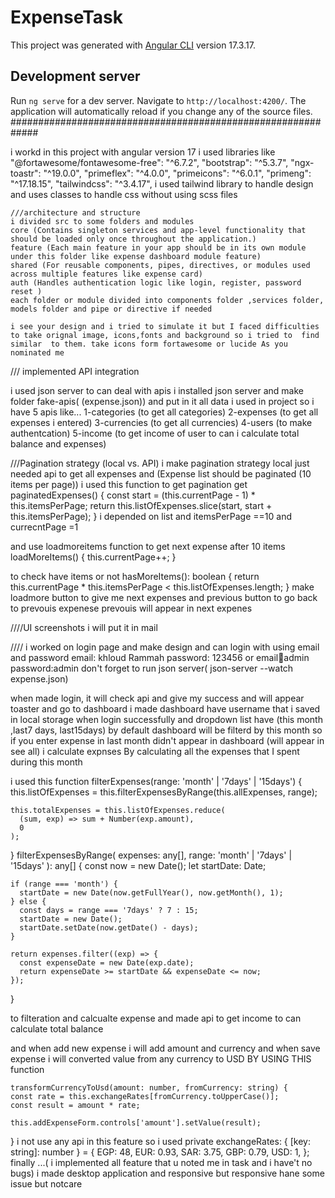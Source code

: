 # ExpenseTask

This project was generated with [Angular CLI](https://github.com/angular/angular-cli) version 17.3.17.

## Development server

Run `ng serve` for a dev server. Navigate to `http://localhost:4200/`. The application will automatically reload if you change any of the source files.
#############################################################

i workd in this project with angular version 17 
i used libraries like  "@fortawesome/fontawesome-free": "^6.7.2",
    "bootstrap": "^5.3.7",
    "ngx-toastr": "^19.0.0",
    "primeflex": "^4.0.0",
    "primeicons": "^6.0.1",
    "primeng": "^17.18.15",
        "tailwindcss": "^3.4.17",
i used tailwind library to handle design and uses classes to handle css without using scss files
    
    ///architecture and structure
    i divided src to some folders and modules
    core (Contains singleton services and app-level functionality that should be loaded only once throughout the application.)
    feature (Each main feature in your app should be in its own module under this folder like expense dashboard module feature)
    shared (For reusable components, pipes, directives, or modules used across multiple features like expense card)
    auth (Handles authentication logic like login, register, password reset )
    each folder or module divided into components folder ,services folder, models folder and pipe or directive if needed
    
    i see your design and i tried to simulate it but I faced difficulties to take orignal image, icons,fonts and background so i tried to  find similar  to them. take icons form fortawesome or lucide As you nominated me

  ///  implemented API integration

  i used json server to can deal with apis i installed json server and make folder fake-apis( (expense.json)) and put in it all data i used in project so i have 5 apis like... 
  1-categories (to get all categories)
  2-expenses (to get all expenses i entered)
  3-currencies (to get all currencies)
  4-users (to make authentcation)
  5-income (to get income of user to can i calculate total balance and expenses)

///​Pagination strategy (local vs. API)
i make pagination strategy local just needed api to get all expenses and (Expense list should be paginated (10 items per page))
i used this function to get pagination
  get paginatedExpenses() {
    const start = (this.currentPage - 1) * this.itemsPerPage;
    return this.listOfExpenses.slice(start, start + this.itemsPerPage);
  } 
  i  depended on list and itemsPerPage ==10 and currecntPage =1
  
  and use loadmoreitems function to get next expense after 10 items
    loadMoreItems() {
    this.currentPage++;
  }
  
to check have items or not
  hasMoreItems(): boolean {
    return this.currentPage * this.itemsPerPage < this.listOfExpenses.length;
  }
  make loadmore button to give me next expenses
  and previous button to go back to prevouis expenese
  prevouis will appear in next expenes


  ////UI screenshots
i will put it in mail 

//// 
i worked on login page and make design and can login with using email and password 
email: khloud Rammah
password: 123456
or email🏸admin
password:admin
don't forget to run json server( json-server --watch expense.json)


when made login, it will check api and give my success and will appear toaster and go to dashboard 
i made dashboard have username that i saved  in local storage when login successfully and  dropdown list have (this month ,last7 days, last15days)
 by default  dashboard will be filterd by this month so if you enter expense in last month didn't appear in dashboard (will appear in see all)
  i calculate expnses By calculating all the expenses that I spent during this month 

  i used this function 
    filterExpenses(range: 'month' | '7days' | '15days') {
    this.listOfExpenses = this.filterExpensesByRange(this.allExpenses, range);

    this.totalExpenses = this.listOfExpenses.reduce(
      (sum, exp) => sum + Number(exp.amount),
      0
    );
  }
    filterExpensesByRange(
    expenses: any[],
    range: 'month' | '7days' | '15days'
  ): any[] {
    const now = new Date();
    let startDate: Date;

    if (range === 'month') {
      startDate = new Date(now.getFullYear(), now.getMonth(), 1);
    } else {
      const days = range === '7days' ? 7 : 15;
      startDate = new Date();
      startDate.setDate(now.getDate() - days);
    }

    return expenses.filter((exp) => {
      const expenseDate = new Date(exp.date);
      return expenseDate >= startDate && expenseDate <= now;
    });
  }
  
  to filteration and calcualte expense
  and made api to get income to can calculate total balance 
  
  and when add new expense i will add amount and currency and when save expense i will converted value from any currency to USD BY USING THIS function
  
    transformCurrencyToUsd(amount: number, fromCurrency: string) {
    const rate = this.exchangeRates[fromCurrency.toUpperCase()];
    const result = amount * rate;

    this.addExpenseForm.controls['amount'].setValue(result);
  }
  i not use any api in this feature so i used    private exchangeRates: { [key: string]: number } = {
    EGP: 48,
    EUR: 0.93,
    SAR: 3.75,
    GBP: 0.79,
    USD: 1,
  };
 finally ...( i implemented all feature that u noted me in task and i have't no bugs) i made desktop application and responsive
 but responsive hane some issue but notcare
